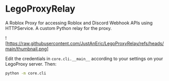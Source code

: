# LegoProxyRelay
A Roblox Proxy for accessing Roblox and Discord Webhook APIs using HTTPService. A custom Python relay for the proxy.

![https://raw.githubusercontent.com/JustAnEric/LegoProxyRelay/refs/heads/main/thumbnail.png]

Edit the credentials in `core.cli.__main__` according to your settings on your LegoProxy server. Then:
```sh
python -m core.cli
```
